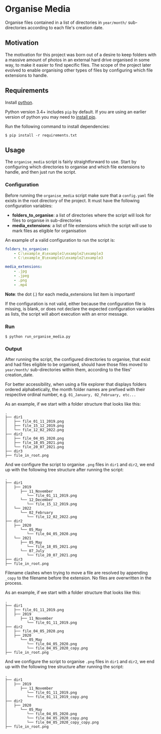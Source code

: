 # Organise Media

Organise files contained in a list of directories in `year/month/` sub-directories according to each file's creation date.

## Motivation

The motivation for this project was born out of a desire to keep folders with a massive amount of photos in an external hard drive organised in some way, to make it easier to find specific files. The scope of the project later evolved to enable organising other types of files by configuring which file extensions to handle.

## Requirements

Install [python](https://www.python.org/downloads/).

Python version 3.4+ includes `pip` by default. If you are using an earlier version of python you may need to [install pip](https://pip.pypa.io/en/stable/installation/).

Run the following command to install dependencies:

    $ pip install -r requirements.txt

## Usage

The `organise_media` script is fairly straightforward to use. Start by configuring which directories to organise and which file extensions to handle, and then just run the script.

### Configuration

Before running the `organise_media` script make sure that a `config.yaml` file exists in the root directory of the project. It must have the following configuration variables:

 - **folders_to_organise**: a list of directories where the script will look for files to organise in sub-directories
 - **media_extensions**: a list of file extensions which the script will use to mark files as eligible for organisation

An example of a valid configuration to run the script is:
```yaml
folders_to_organise:
    - C:\example_A\example1\example2\example3
    - C:\example_B\example1\example2\example3

media_extensions:
    - .jpg
    - .jpeg
    - .png
    - .mp4
```
**Note**: the dot (.) for each media_extensions list item is important!

If the configuration is not valid, either because the configuration file is missing, is blank, or does not declare the expected configuration variables as lists, the script will abort execution with an error message.

### Run

    $ python run_organise_media.py

### Output

After running the script, the configured directories to organise, that exist and had files eligible to be organised, should have those files moved to `year/month/` sub-directories within them, according to the files' creation_date.

For better accessibility, when using a file explorer that displays folders ordered alphabetically, the month folder names are prefixed with their respective ordinal number, e.g. `01_January, 02_February, etc...`

As an example, if we start with a folder structure that looks like this:

```
.
├── dir1
│   ├── file_01_11_2019.png
│   ├── file_15_12_2019.png
│   └── file_12_02_2022.png
├── dir2
│   ├── file_04_05_2020.png
│   ├── file_18_05_2021.png
│   └── file_20_07_2021.png
├── dir3
├── file_in_root.png
```

And we configure the script to organise `.png` files in `dir1` and `dir2`, we end up with the following tree structure after running the script:

```
.
├── dir1
│   ├── 2019
│      ├── 11_November
│         └── file_01_11_2019.png
│      └── 12_December
│         └── file_15_12_2019.png
│   └── 2022
│      └── 02_February
│         └── file_12_02_2022.png
├── dir2
│   ├── 2020
│      └── 05_May
│         └── file_04_05_2020.png
│   └── 2021
│      ├── 05_May
│         └── file_18_05_2021.png
│      └── 07_July
│         └── file_20_07_2021.png
├── dir3
├── file_in_root.png
```

Filename clashes when trying to move a file are resolved by appending `_copy` to the filename before the extension. No files are overwritten in the process.

As an example, if we start with a folder structure that looks like this:

```
.
├── dir1
│   ├── file_01_11_2019.png
│   ├── 2019
│      ├── 11_November
│         └── file_01_11_2019.png
├── dir2
│   ├── file_04_05_2020.png
│   ├── 2020
│      └── 05_May
│         └── file_04_05_2020.png
│         └── file_04_05_2020_copy.png
├── file_in_root.png
```

And we configure the script to organise `.png` files in `dir1` and `dir2`, we end up with the following tree structure after running the script:

```
.
├── dir1
│   ├── 2019
│      ├── 11_November
│         └── file_01_11_2019.png
│         └── file_01_11_2019_copy.png
├── dir2
│   ├── 2020
│      └── 05_May
│         └── file_04_05_2020.png
│         └── file_04_05_2020_copy.png
│         └── file_04_05_2020_copy_copy.png
├── file_in_root.png
```
